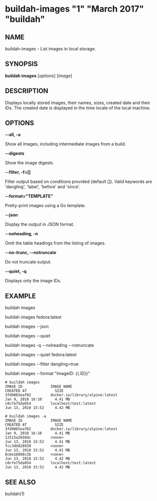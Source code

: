 # buildah-images "1" "March 2017" "buildah"

## NAME
buildah\-images - List images in local storage.

## SYNOPSIS
**buildah images** [*options*] [*image*]

## DESCRIPTION
Displays locally stored images, their names, sizes, created date and their IDs.
The created date is displayed in the time locale of the local machine.

## OPTIONS

**--all, -a**

Show all images, including intermediate images from a build.

**--digests**

Show the image digests.

**--filter, -f=[]**

Filter output based on conditions provided (default []).  Valid
keywords are 'dangling', 'label', 'before' and 'since'.

**--format="TEMPLATE"**

Pretty-print images using a Go template.

**--json**

Display the output in JSON format.

**--noheading, -n**

Omit the table headings from the listing of images.

**--no-trunc, --notruncate**

Do not truncate output.

**--quiet, -q**

Displays only the image IDs.

## EXAMPLE

buildah images

buildah images fedora:latest

buildah images --json

buildah images --quiet

buildah images -q --noheading --notruncate

buildah images --quiet fedora:latest

buildah images --filter dangling=true

buildah images --format "ImageID: {{.ID}}"

```
# buildah images
IMAGE ID             IMAGE NAME                                               CREATED AT             SIZE
3fd9065eaf02         docker.io/library/alpine:latest                          Jan 9, 2018 16:10      4.41 MB
c0cfe75da054         localhost/test:latest                                    Jun 13, 2018 15:52     4.42 MB
```

```
# buildah images -a
IMAGE ID             IMAGE NAME                                               CREATED AT             SIZE
3fd9065eaf02         docker.io/library/alpine:latest                          Jan 9, 2018 16:10      4.41 MB
12515a2658dc         <none>                                                   Jun 13, 2018 15:52     4.41 MB
fcc3ddd28930         <none>                                                   Jun 13, 2018 15:52     4.41 MB
8c6e16890c2b         <none>                                                   Jun 13, 2018 15:52     4.42 MB
c0cfe75da054         localhost/test:latest                                    Jun 13, 2018 15:52     4.42 MB
```

## SEE ALSO
buildah(1)
